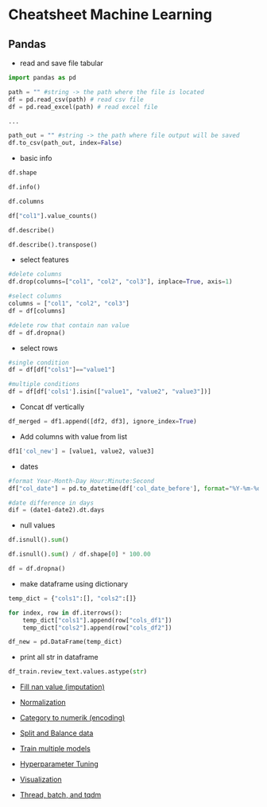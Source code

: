 # Cheatsheet Machine Learning

## Pandas

- read and save file tabular

```py
import pandas as pd

path = "" #string -> the path where the file is located
df = pd.read_csv(path) # read csv file
df = pd.read_excel(path) # read excel file

...

path_out = "" #string -> the path where file output will be saved
df.to_csv(path_out, index=False)
```

- basic info

```py
df.shape

df.info()

df.columns

df["col1"].value_counts()

df.describe()

df.describe().transpose()
```

- select features

```py
#delete columns
df.drop(columns=["col1", "col2", "col3"], inplace=True, axis=1)

#select columns
columns = ["col1", "col2", "col3"]
df = df[columns]

#delete row that contain nan value
df = df.dropna()
```

- select rows

```py
#single condition
df = df[df["cols1"]=="value1"]

#multiple conditions
df = df[df['cols1'].isin(["value1", "value2", "value3"])]
```

- Concat df vertically

```py
df_merged = df1.append([df2, df3], ignore_index=True)
```

- Add columns with value from list

```py
df1['col_new'] = [value1, value2, value3]
```

- dates

```py
#format Year-Month-Day Hour:Minute:Second
df["col_date"] = pd.to_datetime(df['col_date_before'], format="%Y-%m-%d %H:%M:%S")

#date difference in days
dif = (date1-date2).dt.days
```

- null values

```py
df.isnull().sum()

df.isnull().sum() / df.shape[0] * 100.00

df = df.dropna()
```

- make dataframe using dictionary
  
```py
temp_dict = {"cols1":[], "cols2":[]}

for index, row in df.iterrows():
    temp_dict["cols1"].append(row["cols_df1"])
    temp_dict["cols2"].append(row["cols_df2"])

df_new = pd.DataFrame(temp_dict)
```

- print all str in dataframe

```py
df_train.review_text.values.astype(str)
```

- [Fill nan value (imputation)](https://github.com/mufis-coder/machine-learning-cheatsheet/blob/main/imputation.md)

- [Normalization](https://github.com/mufis-coder/machine-learning-cheatsheet/blob/main/normalization.md)

- [Category to numerik (encoding)](https://github.com/mufis-coder/machine-learning-cheatsheet/blob/main/encoding.md)

- [Split and Balance data](https://github.com/mufis-coder/machine-learning-cheatsheet/blob/main/split-balancing-data.md)

- [Train multiple models](https://github.com/mufis-coder/machine-learning-cheatsheet/blob/main/multiple-models.md)

- [Hyperparameter Tuning](https://github.com/mufis-coder/machine-learning-cheatsheet/blob/main/hyperparameter-tuning.md)

- [Visualization](https://github.com/mufis-coder/machine-learning-cheatsheet/blob/main/visualization.md)

- [Thread, batch, and tqdm](https://github.com/mufis-coder/machine-learning-cheatsheet/blob/main/thread-batch-tqdm.md)
